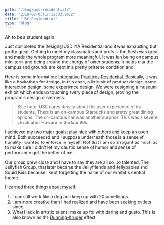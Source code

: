 ```yaml
---
path: "/blog/usc-residential/"
date: "2018-02-05T17:12:33.962Z"
title: "USC Residential"
type: "blog"
---
```


Ah to be a student again.

Just completed the Design@USC IYA Residential and it was exhausting but pretty great. Getting to meet my classmates and profs in the flesh was great and made the whole program more meaningful. It was fun being on campus mid-term and being around the energy of other students. It helps that the campus and grounds are kept in a pretty pristene condition and.

Here is some information: [Integrative Practices Residential](https://design.usc.edu/academics/course-sequence/integrative-practices-residential/). Basically, it was like a hackathon for design, in this case, a little bit of product design, some interaction design, some experience design. We were designing a museum exhibit which ends up touching every piece of design, proving the program's design cleverness. 

> Side note: USC cares deeply about the user experience of its students. There is  an on-campus Starbucks and pretty great dining options. The on-campus bar was another surprise. This was a severe shock after Harvard in the late 90s.

I achieved my two major goals: play nice with others and keep an open mind. Both succeeded and I suppose underneath those is a sense of humility I wanted to enforce in myself. Not that I am so arrogant as much as to make sure I didn't let my caustic sense of humor and sense of performance get the better of me.

Our group grew close and I have to say they are all so, so talented. The Jellyfish Group, that later became the Jellyfriends and Jellybabies and Squid Kids because I kept forgetting the name of our exhibit's central theme.

I learned three things about myself.
1. I can still work like a dog and keep up with 20somethings.
2. I am more creative than I had realized and have been seeking outlets since.
3. What I lack in artistic talent I make up for with daring and gusto. This is also known as the [Dunning-Kruger](https://en.wikipedia.org/wiki/Dunning%E2%80%93Kruger_effect) effect.